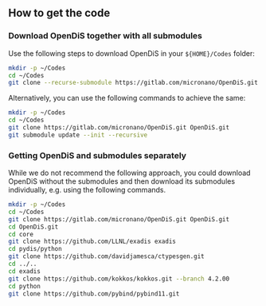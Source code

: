 ## How to get the code

### Download OpenDiS together with all submodules

Use the following steps to download OpenDiS in your ``${HOME}/Codes`` folder:

```bash
mkdir -p ~/Codes
cd ~/Codes
git clone --recurse-submodule https://gitlab.com/micronano/OpenDiS.git OpenDiS.git
```

Alternatively, you can use the following commands to achieve the same:

```bash
mkdir -p ~/Codes
cd ~/Codes
git clone https://gitlab.com/micronano/OpenDiS.git OpenDiS.git
git submodule update --init --recursive
```

### Getting OpenDiS and submodules separately

While we do not recommend the following approach, you could download OpenDiS without the submodules and then download its submodules individually, e.g. using the following commands.

```bash
mkdir -p ~/Codes
cd ~/Codes
git clone https://gitlab.com/micronano/OpenDiS.git OpenDiS.git
cd OpenDiS.git
cd core
git clone https://github.com/LLNL/exadis exadis
cd pydis/python
git clone https://github.com/davidjamesca/ctypesgen.git
cd ../..
cd exadis
git clone https://github.com/kokkos/kokkos.git --branch 4.2.00
cd python
git clone https://github.com/pybind/pybind11.git
```
